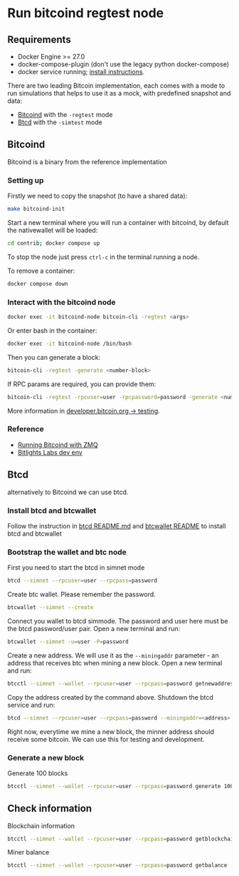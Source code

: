 # Run bitcoind regtest node

## Requirements

- Docker Engine >= 27.0
- docker-compose-plugin (don't use the legacy python docker-compose)
- docker service running; [install instructions](https://docs.docker.com/engine/install/).

There are two leading Bitcoin implementation, each comes with a mode to run simulations that helps to use it
as a mock, with predefined snapshot and data:

- [Bitcoind](https://github.com/bitcoin/bitcoin) with the `-regtest` mode
- [Btcd](https://github.com/btcsuite/btcd) with the `-simtest` mode

## Bitcoind

Bitcoind is a binary from the reference implementation

### Setting up

Firstly we need to copy the snapshot (to have a shared data):

```sh
make bitcoind-init
```

Start a new terminal where you will run a container with bitcoind, by default the nativewallet will be loaded:

```sh
cd contrib; docker compose up
```

To stop the node just press `ctrl-c` in the terminal running a node.

To remove a container:

```sh
docker compose down
```

### Interact with the bitcoind node

```sh
docker exec -it bitcoind-node bitcoin-cli -regtest <args>
```

Or enter bash in the container:

```sh
docker exec -it bitcoind-node /bin/bash
```

Then you can generate a block:

```sh
bitcoin-cli -regtest -generate <number-block>
```

If RPC params are required, you can provide them:

```sh
bitcoin-cli -regtest -rpcuser=user -rpcpassword=password -generate <number-block>
```

More information in [developer.bitcoin.org -> testing](https://developer.bitcoin.org/examples/testing.html).

### Reference

- [Running Bitcoind with ZMQ](https://bitcoindev.network/accessing-bitcoins-zeromq-interface/)
- [Bitlights Labs dev env](https://blog.bitlightlabs.com/posts/setup-local-development-env-regtest)

## Btcd

alternatively to Bitcoind we can use btcd.

### Install btcd and btcwallet

Follow the instruction in [btcd README.md](https://github.com/btcsuite/btcd?tab=readme-ov-file#installation)
and [btcwallet README](https://github.com/btcsuite/btcwallet?tab=readme-ov-file#installation-and-updating) to install btcd and btcwallet

### Bootstrap the wallet and btc node

First you need to start the btcd in simnet mode

```bash
btcd --simnet --rpcuser=user --rpcpass=password
```

Create btc wallet. Please remember the password.

```bash
btcwallet --simnet --create
```

Connect you wallet to btcd simmode. The password and user here must be the btcd password/user pair.
Open a new terminal and run:

```bash
btcwallet --simnet -u=user -P=password
```

Create a new address. We will use it as the `--miningaddr` parameter - an address that receives btc when mining a new block.
Open a new terminal and run:

```bash
btcctl --simnet --wallet --rpcuser=user --rpcpass=password getnewaddress
```

Copy the address created by the command above. Shutdown the btcd service and run:

```bash
btcd --simnet --rpcuser=user --rpcpass=password --miningaddr=<address>
```

Right now, everytime we mine a new block, the minner address should receive some bitcoin.
We can use this for testing and development.

### Generate a new block

Generate 100 blocks

```bash
btcctl --simnet --wallet --rpcuser=user --rpcpass=password generate 100
```

## Check information

Blockchain information

```bash
btcctl --simnet --wallet --rpcuser=user --rpcpass=password getblockchaininfo
```

Miner balance

```bash
btcctl --simnet --wallet --rpcuser=user --rpcpass=password getbalance
```
